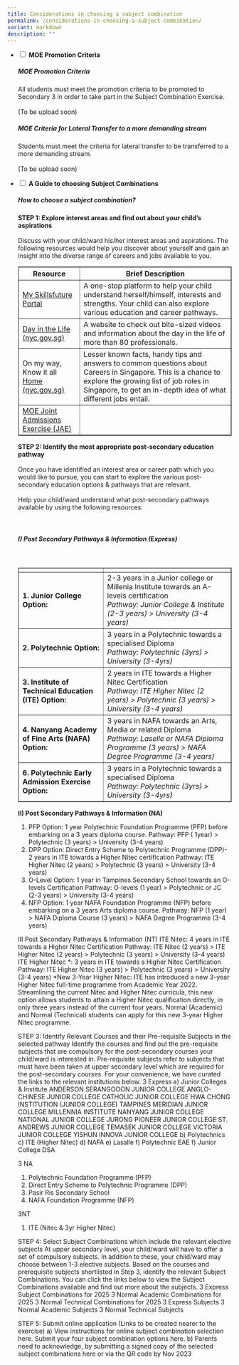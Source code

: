 ```yaml
---
title: Considerations in choosing a subject combination
permalink: /considerations-in-choosing-a-subject-combination/
variant: markdown
description: ""
---
```

<ul class="jekyllcodex_accordion">

<li><input type="checkbox" id="accordion1">  
<label for="accordion1"><b>MOE Promotion Criteria</b></label><div>
<p>
</p><h5><b>MOE Promotion Criteria</b></h5>
All students must meet the promotion criteria to be promoted to Secondary 3 in order to take part in the Subject Combination Exercise.
<br><br>
(To be upload soon)	
<h5><b>MOE Criteria for Lateral Transfer to a more demanding stream</b></h5>

Students must meet the criteria for lateral transfer to be transferred to a more demanding stream.
<br><br>
(To be upload soon)

<p></p></div></li>

<li><input type="checkbox" id="accordion2">  
<label for="accordion2"><b>A Guide to choosing Subject Combinations</b></label><div>
<p>
</p><h5><b>How to choose a subject combination?</b></h5>

<b>STEP 1: Explore interest areas and find out about your child’s aspirations</b>
<br><br>
Discuss with your child/ward his/her interest areas and aspirations. The following resources would help you discover about yourself and gain an insight into the diverse range of careers and jobs available to you. 
<br>	
<table border="1px solid black" style="width:100%">
  <tbody><tr>
    <th>Resource</th>
    <th>Brief Description</th>
  </tr>
  <tr>
    <td><a href="https://www.myskillsfuture.gov.sg/content/student/en/secondary/about/myskillsfuture-for-students.html">My Skillsfuture Portal</a></td>
    <td>A one-stop platform to help your child understand herself/himself, interests and strengths. Your child can also explore various education and career pathways.</td>
  </tr>
	<tr>
  <td><a href="https://discover.nyc.gov.sg/Day-in-the-LifeDay"> Day in the Life (nyc.gov.sg)</a></td>
    <td>A website to check out bite-sized videos and information about the day in the life of more than 80 professionals.</td>
  </tr>
		<tr><td>On my way, Know it all<br> <a href="https://discover.nyc.gov.sg/"> Home (nyc.gov.sg)</a>
				</td>
      <td>Lesser known facts, handy tips and answers to common questions about Careers in Singapore. This is a chance to explore the growing list of job roles in Singapore, to get an in-depth idea of what different jobs entail.</td>
  </tr>
			<tr><td><a href="(https://www.moe.gov.sg/post-secondary/admissions/jae">MOE Joint Admissions Exercise (JAE) </a>
				</td>
      <td></td>
  </tr>
	</tbody></table>	

<b>STEP 2: Identify the most appropriate post-secondary education pathway</b>
<br><br>
Once you have identified an interest area or career path which you would like to pursue, you can start to explore the various post-secondary education options &amp; pathways that are relevant. 
<br><br>
Help your child/ward understand what post-secondary pathways available by using the following resources:  
<br><br>
<h5><b>I) Post Secondary Pathways &amp; Information (Express)</b></h5>
<br>
<table border="1px solid black" style="width:100%">
  <tbody><tr>
    <th></th>
    <th></th>
  </tr>
  <tr>
		<td><b>1. Junior College Option:</b></td>
    <td>2-3 years in a Junior college or Millenia Institute towards an A-levels certification <br><i> Pathway: Junior College &amp; Institute&nbsp; (2-3 years) &gt; University (3-4 years)</i></td>
		</tr>
		<tr>
		<td><b>2. Polytechnic Option:</b></td>
   <td>3 years in a Polytechnic towards a specialised Diploma <br><i>Pathway: Polytechnic (3yrs) &gt; University (3-4yrs)</i></td>
		</tr>
		<tr>
			<td><b>3. Institute of Technical Education (ITE) Option:</b></td>
   <td>2 years in ITE towards a Higher Nitec Certification <br><i>Pathway: ITE Higher Nitec (2 years) &gt; Polytechnic (3 years)  &gt; University (3-4 years)</i></td>
		</tr>
	<tr>
		<td><b>4. Nanyang Academy of Fine Arts (NAFA) Option:</b></td>
   <td>3 years in NAFA towards an Arts, Media or related Diploma <br><i>Pathway: Laselle or NAFA Diploma Programme (3 years) &gt; NAFA Degree Programme (3-4 years)</i></td>
	</tr>
		<tr>
			<td><b>6. Polytechnic Early Admission Exercise Option:</b></td>
   <td>3 years in a Polytechnic towards a specialised Diploma<br><i>Pathway: Polytechnic (3yrs) &gt; University (3-4yrs)</i></td>
	</tr>
		<tr>
	</tr></tbody></table>


**II) Post Secondary Pathways &amp; Information (NA)**
	
1. PFP Option: 1 year Polytechnic Foundation Programme (PFP) before embarking on a 3 years diploma course.
Pathway: PFP ( 1year) &gt; Polytechnic (3 years) &gt; University (3-4 years)
2. DPP Option: Direct Entry Scheme to Polytechnic Programme (DPP)- 2 years in ITE towards a Higher Nitec certification
Pathway: ITE Higher Nitec (2 years) &gt; Polytechnic (3 years)  &gt; University (3-4 years)
3. O-Level Option: 1 year in Tampines Secondary School towards an O-levels Certification
Pathway: O-levels (1 year) &gt; Polytechnic or JC (2-3 years) &gt; University (3-4 years)
4. NFP Option: 1 year NAFA Foundation Programme (NFP) before embarking on a 3 years Arts diploma course.
Pathway: NFP (1 year) &gt; NAFA Diploma Course (3 years) &gt; NAFA Degree Programme (3-4 years)

III Post Secondary Pathways &amp; Information (NT)
ITE Nitec: 4 years in ITE towards a Higher Nitec Certification
Pathway: ITE Nitec (2 years) &gt; ITE Higher Nitec (2 years) &gt; Polytechnic (3 years)  &gt; University (3-4 years)
ITE Higher Nitec *: 3 years in ITE towards a Higher Nitec Certification
Pathway: ITE Higher Nitec (3 years) &gt; Polytechnic (3 years)  &gt; University (3-4 years)
*New 3-Year Higher Nitec: ITE has introduced a new 3-year Higher Nitec full-time programme from Academic Year 2022. Streamlining the current Nitec and Higher Nitec curricula, this new option allows students to attain a Higher Nitec qualification directly, in only three years instead of the current four years. Normal (Academic) and Normal (Technical) students can apply for this new 3-year Higher Nitec programme.

STEP 3: Identify Relevant Courses and their Pre-requisite Subjects in the selected pathway
Identify the courses and find out the pre-requisite subjects that are compulsory for the post-secondary courses your child/ward is interested in.  Pre-requisite subjects refer to subjects that must have been taken at upper secondary level which are required for the post-secondary courses. For your convenience, we have curated the links to the relevant institutions below.
3 Express
a) Junior Colleges &amp; Institute
ANDERSON SERANGOOON JUNIOR COLLEGE
ANGLO-CHINESE JUNIOR COLLEGE 
CATHOLIC JUNIOR COLLEGE
HWA CHONG INSTITUTION (JUNIOR COLLEGE)
TAMPINES MERIDIAN JUNIOR COLLEGE
MILLENNIA INSTITUTE
NANYANG JUNIOR COLLEGE
NATIONAL JUNIOR COLLEGE
JURONG PIONEER JUNIOR COLLEGE
ST. ANDREWS JUNIOR COLLEGE 
TEMASEK JUNIOR COLLEGE
VICTORIA JUNIOR COLLEGE
YISHUN INNOVA JUNIOR COLLEGE
b) Polytechnics
c) ITE (Higher Nitec)
d) NAFA
e) Lasalle
f) Polytechnic EAE
f) Junior College DSA

3 NA
1. Polytechnic Foundation Programme (PFP)
2. Direct Entry Scheme to Polytechnic Programme (DPP)
3. Pasir Ris Secondary School 
4. NAFA Foundation Programme (NFP)

3NT

1. ITE (Nitec &amp; 3yr Higher Nitec)



STEP 4: Select Subject Combinations which include the relevant elective subjects
At upper secondary level, your child/ward will have to offer a set of compulsory subjects. In addition to these, your child/ward may choose between 1-3 elective subjects. Based on the courses and prerequisite subjects shortlisted in Step 3, identify the relevant Subject Combinations.  You can click the links below to view the Subject Combinations available and find out more about the subjects.
3 Express Subject Combinations for 2025
3 Normal Academic Combinations for 2025
3 Normal Technical Combinations for 2025
3 Express Subjects
3 Normal Academic Subjects
3 Normal Technical Subjects

STEP 5: Submit online application (Links to be created nearer to the exercise)
a) View instructions for online subject combination selection here. Submit your four subject combination options here.
b) Parents need to acknowledge, by submitting a signed copy of the selected subject combinations here or via the QR code by Nov 2023</div></li></ul>